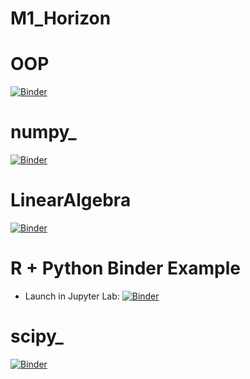 # M1_Horizon

# OOP
[![Binder](https://mybinder.org/badge_logo.svg)](https://mybinder.org/v2/gh/nevermind78/OOP/main)

# numpy_

[![Binder](https://mybinder.org/badge_logo.svg)](https://mybinder.org/v2/gh/nevermind78/numpy_/main)

# LinearAlgebra

[![Binder](https://mybinder.org/badge_logo.svg)](https://mybinder.org/v2/gh/nevermind78/LinearAlgebra/main)







# R + Python Binder Example


 - Launch in Jupyter Lab: [![Binder](https://mybinder.org/badge_logo.svg)](https://mybinder.org/v2/gh/nevermind78/R_python/master)
 
 
# scipy_

[![Binder](https://mybinder.org/badge_logo.svg)](https://mybinder.org/v2/gh/nevermind78/scipy_/main)
